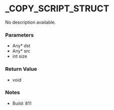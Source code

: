 # _COPY_SCRIPT_STRUCT

No description available.

### Parameters
* Any* dst
* Any* src
* int size

### Return Value
* void

### Notes
* Build: 811

